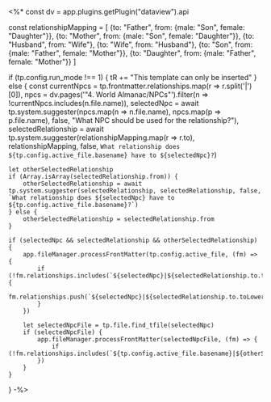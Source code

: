 <%*
const dv = app.plugins.getPlugin("dataview").api

const relationshipMapping = [
    {to: "Father", from: {male: "Son", female: "Daughter"}},
    {to: "Mother", from: {male: "Son", female: "Daughter"}},
    {to: "Husband", from: "Wife"},
    {to: "Wife", from: "Husband"},
    {to: "Son", from: {male: "Father", female: "Mother"}},
    {to: "Daughter", from: {male: "Father", female: "Mother"}}
]

if (tp.config.run_mode !== 1) {
    tR += "This template can only be inserted"
} else {
    const currentNpcs = tp.frontmatter.relationships.map(r => r.split('|')[0]),
    npcs = dv.pages('"4. World Almanac/NPCs"').filter(n => !currentNpcs.includes(n.file.name)),
    selectedNpc = await tp.system.suggester(npcs.map(n => n.file.name), npcs.map(p => p.file.name), false, "What NPC should be used for the relationship?"),
    selectedRelationship = await tp.system.suggester(relationshipMapping.map(r => r.to), relationshipMapping, false, `What relationship does ${tp.config.active_file.basename} have to ${selectedNpc}?`)

    let otherSelectedRelationship
    if (Array.isArray(selectedRelationship.from)) {
        otherSelectedRelationship = await tp.system.suggester(selectedRelationship, selectedRelationship, false, `What relationship does ${selectedNpc} have to ${tp.config.active_file.basename}?`)
    } else {
        otherSelectedRelationship = selectedRelationship.from
    }

    if (selectedNpc && selectedRelationship && otherSelectedRelationship) {
        app.fileManager.processFrontMatter(tp.config.active_file, (fm) => {
            if (!fm.relationships.includes(`${selectedNpc}|${selectedRelationship.to.toLowerCase()}`)) {
                fm.relationships.push(`${selectedNpc}|${selectedRelationship.to.toLowerCase()}`)
            }
        })

        let selectedNpcFile = tp.file.find_tfile(selectedNpc)
        if (selectedNpcFile) {
            app.fileManager.processFrontMatter(selectedNpcFile, (fm) => {
                if (!fm.relationships.includes(`${tp.config.active_file.basename}|${otherSelectedRelationship}`))
            })
        }
    }
}
-%>